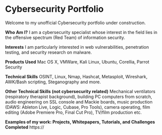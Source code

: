 # Cybersecurity Portfolio

Welcome to my unofficial Cybersecurity portfolio under construction. 

<b>Who Am I?</b>
        I am a cybersecurity specialist whose interest in the field lies in the offensive spectrum (Red Team) of information security. 

<b>Interests</b>
        I am particularly interested in web vulnerabilities, penetration testing, and security research on malware.

<b>Products Used</b>
        Mac OS X, VMWare, Kali Linux, Ubuntu, Corellia, Parrot Security

<b>Technical Skills</b>
        OSINT, Linux, Nmap, Hashcat, Metasploit, Wireshark, AWK/Bash scripting, Steganography and more.

<b>Other Technical Skills (not cybersecurity related)</b>
        Mechanical ventilators (respiratory therapist background), building PC computers from scratch, audio engineering on SSL console and Mackie boards, music production (DAWS: Ableton Live, Logic, Cubase, Pro Tools), camera operating, film editing (Adobe Premiere Pro, Final Cut Pro), TV/film production etc.

<b>Examples of my work: Projects, Whitepapers, Tutorials, and Challenges Completed</b>
        https://